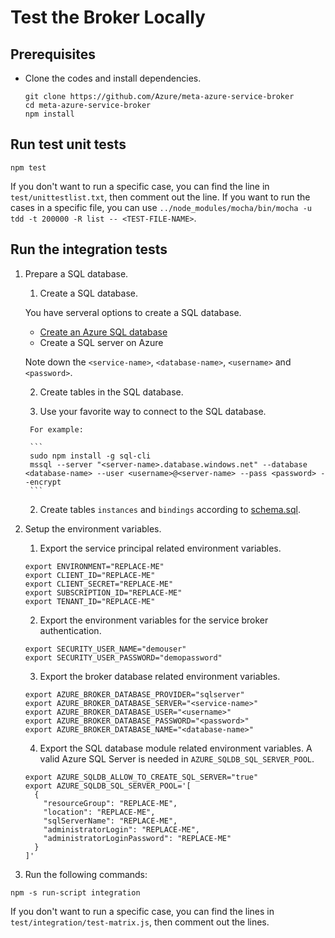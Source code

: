 # Test the Broker Locally

## Prerequisites

* Clone the codes and install dependencies.

  ```
  git clone https://github.com/Azure/meta-azure-service-broker
  cd meta-azure-service-broker
  npm install
  ```

## Run test unit tests

```
npm test
```

If you don't want to run a specific case, you can find the line in `test/unittestlist.txt`, then comment out the line.
If you want to run the cases in a specific file, you can use `../node_modules/mocha/bin/mocha -u tdd -t 200000 -R list -- <TEST-FILE-NAME>`.

## Run the integration tests

1. Prepare a SQL database.

    1. Create a SQL database.

      You have serveral options to create a SQL database.

      * [Create an Azure SQL database](https://azure.microsoft.com/en-us/documentation/articles/sql-database-get-started/)
      * Create a SQL server on Azure

      Note down the `<service-name>`, `<database-name>`, `<username>` and `<password>`.

    2. Create tables in the SQL database.

      1. Use your favorite way to connect to the SQL database.

        For example:

        ```
        sudo npm install -g sql-cli
        mssql --server "<server-name>.database.windows.net" --database <database-name> --user <username>@<server-name> --pass <password> --encrypt
        ```

      2. Create tables `instances` and `bindings` according to [schema.sql](../scripts/schema.sql).

2. Setup the environment variables.

    1. Export the service principal related environment variables.

      ```
      export ENVIRONMENT="REPLACE-ME"
      export CLIENT_ID="REPLACE-ME"
      export CLIENT_SECRET="REPLACE-ME"
      export SUBSCRIPTION_ID="REPLACE-ME"
      export TENANT_ID="REPLACE-ME"
      ```

    2. Export the environment variables for the service broker authentication.

      ```
      export SECURITY_USER_NAME="demouser"
      export SECURITY_USER_PASSWORD="demopassword"
      ```

    3. Export the broker database related environment variables.

      ```
      export AZURE_BROKER_DATABASE_PROVIDER="sqlserver"
      export AZURE_BROKER_DATABASE_SERVER="<service-name>"
      export AZURE_BROKER_DATABASE_USER="<username>"
      export AZURE_BROKER_DATABASE_PASSWORD="<password>"
      export AZURE_BROKER_DATABASE_NAME="<database-name>"
      ```

    4. Export the SQL database module related environment variables. A valid Azure SQL Server is needed in `AZURE_SQLDB_SQL_SERVER_POOL`.

      ```
      export AZURE_SQLDB_ALLOW_TO_CREATE_SQL_SERVER="true"
      export AZURE_SQLDB_SQL_SERVER_POOL='[
        {
          "resourceGroup": "REPLACE-ME",
          "location": "REPLACE-ME",
          "sqlServerName": "REPLACE-ME",
          "administratorLogin": "REPLACE-ME",
          "administratorLoginPassword": "REPLACE-ME"
        }
      ]'
      ```
    
3. Run the following commands:

  ```
  npm -s run-script integration
  ```

If you don't want to run a specific case, you can find the lines in `test/integration/test-matrix.js`, then comment out the lines.
